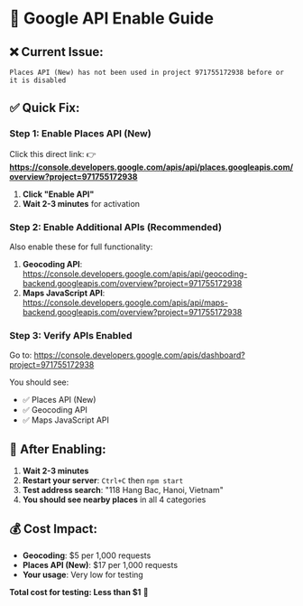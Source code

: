 # 🔧 Google API Enable Guide

## ❌ Current Issue:
```
Places API (New) has not been used in project 971755172938 before or it is disabled
```

## ✅ Quick Fix:

### **Step 1: Enable Places API (New)**
Click this direct link:
👉 **https://console.developers.google.com/apis/api/places.googleapis.com/overview?project=971755172938**

1. **Click "Enable API"**
2. **Wait 2-3 minutes** for activation

### **Step 2: Enable Additional APIs (Recommended)**
Also enable these for full functionality:

1. **Geocoding API**: https://console.developers.google.com/apis/api/geocoding-backend.googleapis.com/overview?project=971755172938
2. **Maps JavaScript API**: https://console.developers.google.com/apis/api/maps-backend.googleapis.com/overview?project=971755172938

### **Step 3: Verify APIs Enabled**
Go to: https://console.developers.google.com/apis/dashboard?project=971755172938

You should see:
- ✅ Places API (New)
- ✅ Geocoding API  
- ✅ Maps JavaScript API

## 🎯 **After Enabling:**

1. **Wait 2-3 minutes**
2. **Restart your server**: `Ctrl+C` then `npm start`
3. **Test address search**: "118 Hang Bac, Hanoi, Vietnam"
4. **You should see nearby places** in all 4 categories

## 💰 **Cost Impact:**
- **Geocoding**: $5 per 1,000 requests
- **Places API (New)**: $17 per 1,000 requests
- **Your usage**: Very low for testing

**Total cost for testing: Less than $1** 💸